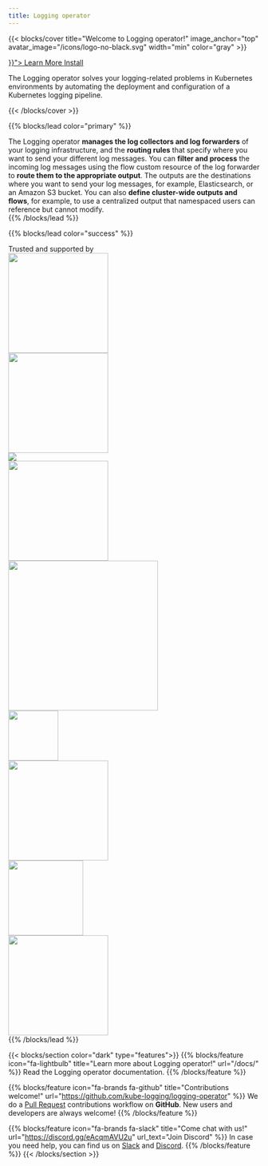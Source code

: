 ```yaml
---
title: Logging operator
---
```


{{< blocks/cover title="Welcome to Logging operator!" image_anchor="top" avatar_image="/icons/logo-no-black.svg" width="min" color="gray" >}}
<div class="mx-auto">
	<a class="btn btn-lg btn-primary mr-3 mb-4" href="{{< relref "/docs/" >}}">
		Learn More <i class="fa-solid fa-circle-right ml-2"></i>
	</a>
	<a class="btn btn-lg btn-secondary mr-3 mb-4" href="/docs/install/">
		Install <i class="fa-brands fa-github ml-2 "></i>
	</a>
	<p class="lead mt-5">The Logging operator solves your logging-related problems in Kubernetes environments by automating the deployment and configuration of a Kubernetes logging pipeline.</p>
</div>
{{< /blocks/cover >}}

{{% blocks/lead color="primary" %}}
<div class="lead-text">
The Logging operator <b>manages the log collectors and log forwarders</b> of your logging infrastructure, and the <b>routing rules</b> that specify where you want to send your different log messages. You can <b>filter and process</b> the incoming log messages using the flow custom resource of the log forwarder to <b>route them to the appropriate output</b>. The outputs are the destinations where you want to send your log messages, for example, Elasticsearch, or an Amazon S3 bucket. You can also <b>define cluster-wide outputs and flows</b>, for example, to use a centralized output that namespaced users can reference but cannot modify.
</div>
{{% /blocks/lead %}}

{{% blocks/lead color="success" %}}
<div class="mb-4 h2">
  Trusted and supported by
</div>
<div class="row trustedby-row">
<div class="col trustedby-col">
  <a href="https://github.com/kube-logging/logging-operator/blob/master/ADOPTERS.md"><img src="/adopters/axoflow-logging_unleashed-grey.svg" width="200px" /></a>
</div>
<div class="col trustedby-col">
  <a href="https://github.com/kube-logging/logging-operator/blob/master/ADOPTERS.md"><img src="/adopters/cisco-white-logo-png-img-11663428002bovvn8o8yf.png" width="200px" /></a>
</div>
<div class="col trustedby-col">
  <a href="https://github.com/kube-logging/logging-operator/blob/master/ADOPTERS.md"><img src="/adopters/acquia-logo.png" /></a>
</div>
</div>

<div class="row trustedby-row">
<div class="col trustedby-col">
  <a href="https://github.com/kube-logging/logging-operator/blob/master/ADOPTERS.md"><img src="/adopters/kubegems-logo.svg" width="200px" /></a>
</div>
<div class="col trustedby-col">
  <a href="https://github.com/kube-logging/logging-operator/blob/master/ADOPTERS.md"><img src="/adopters/rancher-suse-logo-horizontal-white.svg" width="300px" /></a>
</div>
<div class="col trustedby-col">
  <a href="https://github.com/kube-logging/logging-operator/blob/master/ADOPTERS.md"><img src="/adopters/d2iq-logo.jpg" width="100px" /></a>
</div>
</div>

<div class="row trustedby-row">
<div class="col trustedby-col">
  <a href="https://github.com/kube-logging/logging-operator/blob/master/ADOPTERS.md"><img src="/adopters/glwqbsg4dwxgi85eu7eq.png" width="200px" /></a>
</div>
<div class="col trustedby-col">
  <a href="https://github.com/kube-logging/logging-operator/blob/master/ADOPTERS.md"><img src="/adopters/carrefour-logo.svg.png" width="150px" /></a>
</div>
<div class="col trustedby-col">
  <a href="https://github.com/kube-logging/logging-operator/blob/master/ADOPTERS.md"><img src="/adopters/flexera_no-tagline_rgb_full-color400x160.png" width="200px" /></a>
</div>
</div>
{{% /blocks/lead %}}

{{< blocks/section color="dark" type="features">}}
{{% blocks/feature icon="fa-lightbulb" title="Learn more about Logging operator!" url="/docs/" %}}
Read the Logging operator documentation.
{{% /blocks/feature %}}

{{% blocks/feature icon="fa-brands fa-github" title="Contributions welcome!" url="https://github.com/kube-logging/logging-operator" %}}
We do a [Pull Request](https://github.com/kube-logging/logging-operator/pulls) contributions workflow on **GitHub**. New users and developers are always welcome!
{{% /blocks/feature %}}

{{% blocks/feature icon="fa-brands fa-slack" title="Come chat with us!" url="https://discord.gg/eAcqmAVU2u" url_text="Join Discord" %}}
In case you need help, you can find us on <a href="https://join.slack.com/t/emergingtechcommunity/shared_invite/zt-1rw2jl0ht-yNdyFgBFlc%7Eyzo9AnE4FbA">Slack</a> and <a href="https://discord.gg/9ACY4RDsYN">Discord</a>.
{{% /blocks/feature %}}
{{< /blocks/section >}}
